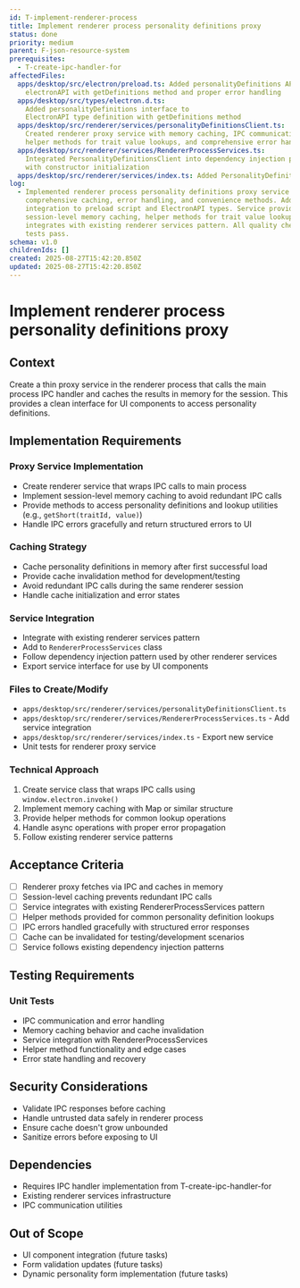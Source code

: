 ```yaml
---
id: T-implement-renderer-process
title: Implement renderer process personality definitions proxy
status: done
priority: medium
parent: F-json-resource-system
prerequisites:
  - T-create-ipc-handler-for
affectedFiles:
  apps/desktop/src/electron/preload.ts: Added personalityDefinitions API to
    electronAPI with getDefinitions method and proper error handling
  apps/desktop/src/types/electron.d.ts:
    Added personalityDefinitions interface to
    ElectronAPI type definition with getDefinitions method
  apps/desktop/src/renderer/services/personalityDefinitionsClient.ts:
    Created renderer proxy service with memory caching, IPC communication,
    helper methods for trait value lookups, and comprehensive error handling
  apps/desktop/src/renderer/services/RendererProcessServices.ts:
    Integrated PersonalityDefinitionsClient into dependency injection pattern
    with constructor initialization
  apps/desktop/src/renderer/services/index.ts: Added PersonalityDefinitionsClient export to services barrel file
log:
  - Implemented renderer process personality definitions proxy service with
    comprehensive caching, error handling, and convenience methods. Added IPC
    integration to preload script and ElectronAPI types. Service provides
    session-level memory caching, helper methods for trait value lookups, and
    integrates with existing renderer services pattern. All quality checks and
    tests pass.
schema: v1.0
childrenIds: []
created: 2025-08-27T15:42:20.850Z
updated: 2025-08-27T15:42:20.850Z
---
```


# Implement renderer process personality definitions proxy

## Context

Create a thin proxy service in the renderer process that calls the main process IPC handler and caches the results in memory for the session. This provides a clean interface for UI components to access personality definitions.

## Implementation Requirements

### Proxy Service Implementation

- Create renderer service that wraps IPC calls to main process
- Implement session-level memory caching to avoid redundant IPC calls
- Provide methods to access personality definitions and lookup utilities (e.g., `getShort(traitId, value)`)
- Handle IPC errors gracefully and return structured errors to UI

### Caching Strategy

- Cache personality definitions in memory after first successful load
- Provide cache invalidation method for development/testing
- Avoid redundant IPC calls during the same renderer session
- Handle cache initialization and error states

### Service Integration

- Integrate with existing renderer services pattern
- Add to `RendererProcessServices` class
- Follow dependency injection pattern used by other renderer services
- Export service interface for use by UI components

### Files to Create/Modify

- `apps/desktop/src/renderer/services/personalityDefinitionsClient.ts`
- `apps/desktop/src/renderer/services/RendererProcessServices.ts` - Add service integration
- `apps/desktop/src/renderer/services/index.ts` - Export new service
- Unit tests for renderer proxy service

### Technical Approach

1. Create service class that wraps IPC calls using `window.electron.invoke()`
2. Implement memory caching with Map or similar structure
3. Provide helper methods for common lookup operations
4. Handle async operations with proper error propagation
5. Follow existing renderer service patterns

## Acceptance Criteria

- [ ] Renderer proxy fetches via IPC and caches in memory
- [ ] Session-level caching prevents redundant IPC calls
- [ ] Service integrates with existing RendererProcessServices pattern
- [ ] Helper methods provided for common personality definition lookups
- [ ] IPC errors handled gracefully with structured error responses
- [ ] Cache can be invalidated for testing/development scenarios
- [ ] Service follows existing dependency injection patterns

## Testing Requirements

### Unit Tests

- IPC communication and error handling
- Memory caching behavior and cache invalidation
- Service integration with RendererProcessServices
- Helper method functionality and edge cases
- Error state handling and recovery

## Security Considerations

- Validate IPC responses before caching
- Handle untrusted data safely in renderer process
- Ensure cache doesn't grow unbounded
- Sanitize errors before exposing to UI

## Dependencies

- Requires IPC handler implementation from T-create-ipc-handler-for
- Existing renderer services infrastructure
- IPC communication utilities

## Out of Scope

- UI component integration (future tasks)
- Form validation updates (future tasks)
- Dynamic personality form implementation (future tasks)
